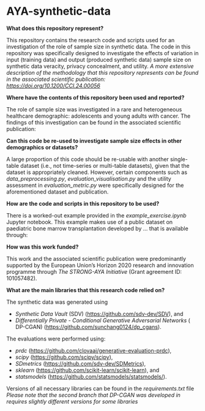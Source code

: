 # AYA-synthetic-data

**What does this repository represent?**

This repository contains the research code and scripts used for
an investigation of the role of sample size in synthetic data.
The code in this repository was specifically designed to investigate the effects of
variation in input (training data) and output (produced synthetic data) sample size on synthetic data veracity, privacy
concealment, and utility.
_A more extensive description of the methodology that this repository represents can be found in the associated
scientific publication: https://doi.org/10.1200/CCI.24.00056_

**Where have the contents of this repository been used and reported?**

The role of sample size was investigated in a rare and heterogeneous healthcare demographic:
adolescents and young adults with cancer.
The findings of this investigation can be found in the associated scientific publication:

**Can this code be re-used to investigate sample size effects in other demographics or datasets?**

A large proportion of this code should be re-usable with another single-table dataset
(i.e., not time-series or multi-table datasets), given that the dataset is appropriately cleaned.
However, certain components such as _data_preprocessing.py_, _evaluation_visualisation.py_ and
the utility assessment in _evaluation_metric.py_ were specifically designed for the aforementioned dataset and
publication.

**How are the code and scripts in this repository to be used?**

There is a worked-out example provided in the _example_exercise.ipynb_ Jupyter notebook.
This example makes use of a public dataset on paediatric bone marrow transplantation developed by ... that is available
through:

**How was this work funded?**

This work and the associated scientific publication were predominantly
supported by the European Union’s Horizon 2020 research and innovation programme through _The STRONG-AYA Initiative_
(Grant agreement ID: 101057482).

**What are the main libraries that this research code relied on?**

The synthetic data was generated using

* _Synthetic Data Vault_ (SDV) (https://github.com/sdv-dev/SDV), and
* _Differentially Private - Conditional Generative Adversarial Networks_ (
DP-CGAN) (https://github.com/sunchang0124/dp_cgans).

The evaluations were performed using:

* _prdc_ (https://github.com/clovaai/generative-evaluation-prdc),
* _scipy_ (https://github.com/scipy/scipy),
* _SDmetrics_ (https://github.com/sdv-dev/SDMetrics),
* _sklearn_ (https://github.com/scikit-learn/scikit-learn), and
* _statsmodels_ (https://github.com/statsmodels/statsmodels/).

Versions of all necessary libraries can be found in the _requirements.txt_ file
_Please note that the second branch that DP-CGAN was developed in requires slightly different versions for some
libraries_
